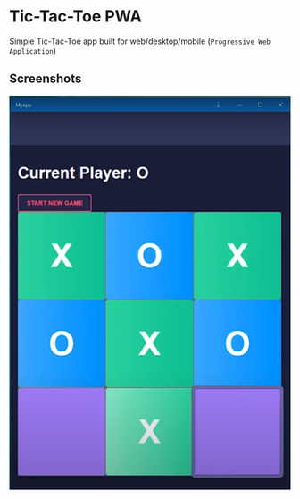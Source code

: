 # Tic-Tac-Toe PWA

Simple Tic-Tac-Toe app built for web/desktop/mobile (`Progressive Web Application`)

## Screenshots
![image1](./images/tictactoe.png)